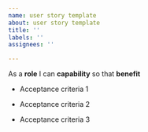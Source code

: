 ```yaml
---
name: user story template
about: user story template
title: ''
labels: ''
assignees: ''

---
```


As a **role** I can **capability** so that **benefit**

- Acceptance criteria 1

- Acceptance criteria 2

- Acceptance criteria 3
